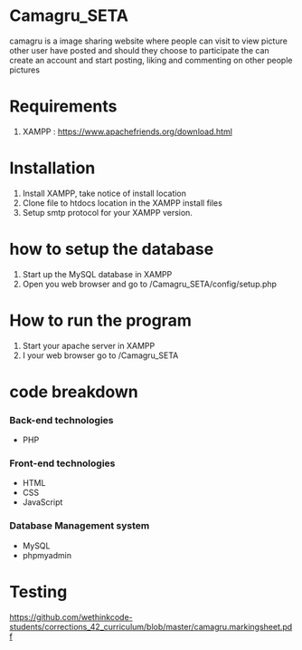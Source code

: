 # Camagru_SETA

camagru is a image sharing website where people can visit to view picture other user have posted and should they choose to participate the can create an account and start posting, liking and commenting on other people pictures

# Requirements
  1. XAMPP : https://www.apachefriends.org/download.html

# Installation
  1. Install XAMPP, take notice of install location
  1. Clone file to htdocs location in the XAMPP install files
  1. Setup smtp protocol for your XAMPP version.

# how to setup the database
  1. Start up the MySQL database in XAMPP
  1. Open you web browser and go to <your localhost address>/Camagru_SETA/config/setup.php

# How to run the program
  1. Start your apache server in XAMPP
  1. I your web browser go to <your localhost address>/Camagru_SETA

# code breakdown
  ### Back-end technologies
  *  PHP
  ### Front-end technologies
  *  HTML
  *  CSS
  *  JavaScript
  ### Database Management system
  * MySQL
  * phpmyadmin

# Testing 
https://github.com/wethinkcode-students/corrections_42_curriculum/blob/master/camagru.markingsheet.pdf
